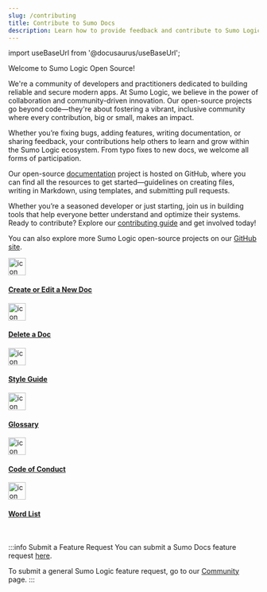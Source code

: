 ```yaml
---
slug: /contributing
title: Contribute to Sumo Docs
description: Learn how to provide feedback and contribute to Sumo Logic Docs, an open source project.
---
```


import useBaseUrl from '@docusaurus/useBaseUrl';

Welcome to Sumo Logic Open Source!

We're a community of developers and practitioners dedicated to building reliable and secure modern apps. At Sumo Logic, we believe in the power of collaboration and community-driven innovation. Our open-source projects go beyond code—they're about fostering a vibrant, inclusive community where every contribution, big or small, makes an impact.

Whether you’re fixing bugs, adding features, writing documentation, or sharing feedback, your contributions help others to learn and grow within the Sumo Logic ecosystem. From typo fixes to new docs, we welcome all forms of participation.

Our open-source [documentation](https://github.com/SumoLogic/sumologic-documentation) project is hosted on GitHub, where you can find all the resources to get started—guidelines on creating files, writing in Markdown, using templates, and submitting pull requests.

Whether you’re a seasoned developer or just starting, join us in building tools that help everyone better understand and optimize their systems. Ready to contribute? Explore our [contributing guide](https://help.sumologic.com/docs/contributing/) and get involved today!

You can also explore more Sumo Logic open-source projects on our [GitHub site](https://github.com/SumoLogic).

<div className="box-wrapper" markdown="1">
<div className="box smallbox card">
  <div className="container">
  <a href="/docs/contributing/create-edit-doc"><img src={useBaseUrl('img/icons/documentation.png')} alt="icon" width="35"/><h4>Create or Edit a New Doc</h4></a>
  </div>
</div>
<div className="box smallbox card">
  <div className="container">
  <a href="/docs/contributing/remove-doc"><img src={useBaseUrl('img/icons/documentation.png')} alt="icon" width="35"/><h4>Delete a Doc</h4></a>
  </div>
</div>
<div className="box smallbox card">
  <div className="container">
  <a href="/docs/contributing/style-guide"><img src={useBaseUrl('img/icons/documentation.png')} alt="icon" width="35"/><h4>Style Guide</h4></a>
  </div>
</div>
<div className="box smallbox card">
  <div className="container">
  <a href="/docs/contributing/glossary"><img src={useBaseUrl('img/icons/documentation.png')} alt="icon" width="35"/><h4>Glossary</h4></a>
  </div>
</div>
<div className="box smallbox card">
  <div className="container">
  <a href="/docs/contributing/code-of-conduct"><img src={useBaseUrl('img/icons/documentation.png')} alt="icon" width="35"/><h4>Code of Conduct</h4></a>
  </div>
</div>
<div className="box smallbox card">
  <div className="container">
  <a href="/docs/contributing/word-list"><img src={useBaseUrl('img/icons/documentation.png')} alt="icon" width="35"/><h4>Word List</h4></a>
  </div>
</div>
</div>

<br/>

:::info Submit a Feature Request
You can submit a Sumo Docs feature request [here](https://github.com/SumoLogic/sumologic-documentation/issues/new?assignees=&labels=type%3Afeature&template=feature_request.md&title=).

To submit a general Sumo Logic feature request, go to our [Community](/docs/get-started/help#community) page.
:::
